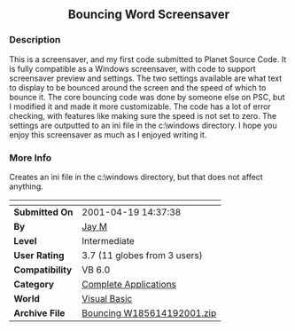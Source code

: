 ﻿<div align="center">

## Bouncing Word Screensaver


</div>

### Description

This is a screensaver, and my first code submitted to Planet Source Code. It is fully compatible as a Windows screensaver, with code to support screensaver preview and settings. The two settings available are what text to display to be bounced around the screen and the speed of which to bounce it. The core bouncing code was done by someone else on PSC, but I modified it and made it more customizable. The code has a lot of error checking, with features like making sure the speed is not set to zero. The settings are outputted to an ini file in the c:\windows directory. I hope you enjoy this screensaver as much as I enjoyed writing it.
 
### More Info
 
Creates an ini file in the c:\windows directory, but that does not affect anything.


<span>             |<span>
---                |---
**Submitted On**   |2001-04-19 14:37:38
**By**             |[Jay M](https://github.com/Planet-Source-Code/PSCIndex/blob/master/ByAuthor/jay-m.md)
**Level**          |Intermediate
**User Rating**    |3.7 (11 globes from 3 users)
**Compatibility**  |VB 6\.0
**Category**       |[Complete Applications](https://github.com/Planet-Source-Code/PSCIndex/blob/master/ByCategory/complete-applications__1-27.md)
**World**          |[Visual Basic](https://github.com/Planet-Source-Code/PSCIndex/blob/master/ByWorld/visual-basic.md)
**Archive File**   |[Bouncing W185614192001\.zip](https://github.com/Planet-Source-Code/jay-m-bouncing-word-screensaver__1-22525/archive/master.zip)








